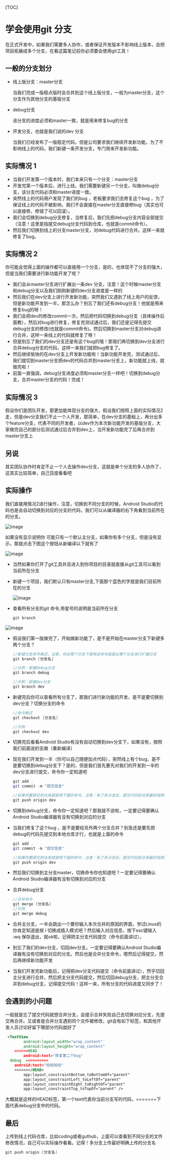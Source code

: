 [TOC]

# 学会使用git 分支

在正式开发中，如果我们需要多人协作，或者保证开发版本不影响线上版本，会把项目拓展成多个分支，在看这篇笔记前你必须要会使用git工具！

## 一般的分支划分

+ 线上版分支：master分支

  当我们完成一版稳点版时会合并到这个线上版分支，一般为master分支，这个分支作为其他分支的基版分支

+ debug分支

  该分支的进度必须和master一致，就是用来修复bug的分支

+ 开发分支，也就是我们说的dev 分支

  当我们已经发布了一版稳定代码，但是公司要求我们继续开发新功能，为了不影响线上的代码，我们新键一条开发分支，专门用来开发新功能。

## 实际情况 1

+ 当我们开发第一个版本时，我们本来只有一个分支：master分支
+ 开发完第一个版本后，进行上线，我们需要新键另一个分支，叫做debug分支，该分支代码必须和master进度一致。
+ 突然线上的代码用户发现了我们的bug ，老板要求我们去修复这个bug ，为了保证线上的代码不被影响，我们不会直接在master分支直接修bug（其实也可以直接修，修错了可以回滚）。
+ 我们会切换到debug分支修复，当修复后，我们先把debug分支内容全部提交（注意！这里是指提交debug分支代码到仓库，也就是commit命令）。
+ 然后我们切换到线上的分支master分支，对debug代码进行合并。这样一来就修复了bug。

## 实际情况 2

你可能会觉得上面的操作都可以直接用一个分支，是的，也体现不了分支的强大，但是当我们需要进行新功能开发了呢？

+ 我们会从master分支进行扩展出一条dev 分支，注意！这个时候master分支和debug分支以及我们刚刚新键的dev分支进度是一样的
+ 然后我们在dev分支上进行开发新功能，突然我们又遇到了线上用户的反馈，但是新功能开发到一半，那怎么办？别忘了我们还有debug分支！他就是用来修复bug的呀！
+ 我们会把dev的修改commit一次，然后把代码切换到debug分支（具体操作后面教），然后对bug进行修复，修复完测试通过后，我们还是记得先提交debug分支的修改(也就是commit命令)。然后切换到master分支对debug进行合并，这样一来线上的代码就修复了呀！
+ 但是别忘了我们的dev分支还是有这个bug的哦！那我们再切换到dev分支进行合并debug分支的代码，这样一来我们就把bug修复了。
+ 然后继续愉快的在dev分支上开发新功能啦！当新功能开发完，测试通过后，我们就切到master分支把dev的代码合并到master分支上，新功能就上线，就做完啦！
+ 前面一直强调，debug分支进度必须和master分支一样吧！切换到debug分支，合并master分支的代码！完成！

## 实际情况 3

假设你们是团队开发，那更加能体现分支的强大，假设我们按照上面的实际情况2 走，但是dev分支我们不止一个人开发，那简单，在dev分支的基础上，再分出多个feature分支，代表不同的开发者，以dev作为本次新功能开发的基版分支，大家做完自己的部分后测试通过后合并到dev上，当开发新功能完了后再合并到master分支上

## 另说

其实团队协作时肯定不止一个人去操作dev分支，这就是单个分支的多人协作了，这其实比较简单，自己百度看看吧

## 实际操作

我们直接用情况2进行操作，注意，切换到不同分支的时候，Android Studio的代码也是会自动切换到对应的分支的代码，我们可以从编译器的右下角看到当前所在的分支。

![image](https://ws1.sinaimg.cn/mw690/006ev5f6gy1fzfe1buabgj30rq02t0sw.jpg)



如果没有显示说明你 可能只有一个默认主分支，如果你有多个分支，但是没有显示，那就点击下图这个按钮从新编译以下就有了

![image](https://ws1.sinaimg.cn/mw690/006ev5f6gy1fzfe3ttjt2j30pc02qmx8.jpg)

+ 当然如果你打开了git工具并且进入到你项目的目录就直接从git工具可以看到当前所在分支

+ 新键一个项目，我们默认只有master分支,下面那个蓝色的字就是我们目前所在的分支

  ![image](https://ws1.sinaimg.cn/mw690/006ev5f6gy1fzfdye12bzj30rc01v0sp.jpg)

+ 查看所有分支的git 命令,带星号的说明是当前所在分支

  ~~~xml
  git branch
  ~~~


![image](https://ws1.sinaimg.cn/mw690/006ev5f6gy1fzfe71yysaj30ut0563yo.jpg)

+ 假设我们第一版做完了，开始做新功能了，是不是开始在master分支下新键多两个分支？



  ~~~java
  //新键分支命令格式，注意，你在哪个分支下使用该命令就是从哪个分支进行扩展分支
  git branch [分支名]
  
  //示例：新键debug分支
  git branch debug
  
  //示例：新键dev分支
  git branch dev
  ~~~

+ 新键完后你可以查看所有分支了，那我们进行新功能的开发，是不是要切换到dev分支？切换分支的命令

  ~~~java
  //命令格式
  git checkout [分支名]
  
  //示例
  git checkout dev
  ~~~

+ 切换完后看看Android Studio有没有自动切换到dev分支下，如果没有，按照我们前面说的去做（重新编译）

+ 现在我们开发到一半（你可以自己随便加点代码），突然线上有个bug，是不是要切换到debug分支下？是的，但是我们首先要先对我们的开发到一半的dev分支进行提交，命令你一定知道吧

  ~~~java
  git add .
  git commit -m "提交信息"
  
  //如果你要提交到仓库就使用下面的命令，注意：有了多分支后，提交代码到仓库最好指明分支名，不要直接git puh，最后面的dev就是我们的分支名
  git push origin dev
  ~~~

+ 切换到debug分支，命令你一定知道吧？那我就不说啦，一定要记得要确认Android Studio编译器有没有切换到对应的分支

+ 当我们修复了这个bug ，是不是要给另外两个分支合并？别急还是要先把debug的代码先提交到本地仓库才行，也就是上面的命令

  ~~~java
  git add .
  git commit -m "提交信息"
  
  //如果你要提交到仓库就使用下面的命令，注意：有了多分支后，提交代码到仓库最好指明分支名，不要直接git puh，最后面的dev就是我们的分支名
  git push origin dev
  ~~~

+ 然后我们切换到主分支master，切换命令你也知道吧？一定要记得要确认Android Studio编译器有没有切换到对应的分支

+ 合并debug分支

  ~~~java
  //合并命令
  git merge [分支名]
  //示例
  git merge debug
  ~~~

+ 合并主分支，一半会跳出一个要你输入本次合并的原因的界面，学过Linux的你肯定知道是按 i  切换成插入模式吧？然后输入对应信息，按下esc键输入 :wq 保存退出，就ok啦，记得把主分支代码提交（命令前面讲过）。

+ 别忘了我们的dev分支，切回dev分支。一定要记得要确认Android Studio编译器有没有切换到对应的分支。然后也是合并分支命令，嗯然后记得提交，然后再继续新功能开发

+ 当我们开发完新功能后，记得把dev分支代码提交（命令前面讲过），然乎切回主分支进行合并，然后把主分支代码提交，然后切回debug分支，把主分支合并到debug分支，记得提交代码！这样一来，所有分支的代码进度又同步了！

## 会遇到的小问题

一般就是忘了提交代码就想合并分支，会提示合并失败自己去切换对应分支，先提交再合并。又或者是合并分支遇到同个文件被修改，git会有如下标签，和其他开发人员讨论好留下哪部分代码就好了

~~~xml
 <TextView
        android:layout_width="wrap_content"
        android:layout_height="wrap_content"
    <<<<<<HEAD
        android:text="修复第二个bug"
  debug  ==========
    android:text="哈哈哈哈"
    >>>>>></HEAD>
        app:layout_constraintBottom_toBottomOf="parent"
        app:layout_constraintLeft_toLeftOf="parent"
        app:layout_constraintRight_toRightOf="parent"
        app:layout_constraintTop_toTopOf="parent" />
~~~

大概就是这样的HEAD标签，第一个text代表你当前分支写的代码，=======下面代表debug分支中的代码。

## 最后

上传到线上代码仓库，比如coding或者guthub，上面可以查看到不同分支的文件修改情况，自己可以实际操作看看。记得！多分支上传最好明确上传的分支名

~~~java
git push origin [分支名]
~~~

